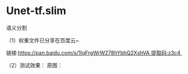 # Unet-tf.slim
语义分割

（1）权重文件已分享在百度云~

链接:https://pan.baidu.com/s/1IqFrgWrW278hYbhQ2XshVA 提取码:z3c4 

（2）测试效果：
原图：
